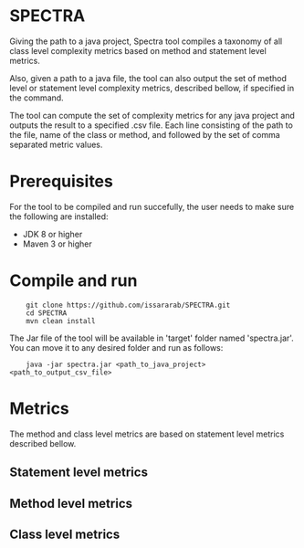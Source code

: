 # SPECTRA
Giving the path to a java project, Spectra tool compiles a taxonomy of all class level complexity metrics based on method and statement level metrics. 

Also, given a path to a java file, the tool can also output the set of method level or statement level complexity metrics, described bellow, if specified in the command.

The tool can compute the set of complexity metrics for any java project and outputs the result to a specified .csv file. Each line consisting of the path to the file, name of the class or method, and followed by the set of comma separated metric values.
# Prerequisites
For the tool to be compiled and run succefully, the user needs to make sure the following are installed:
- JDK 8 or higher
- Maven 3 or higher

# Compile and run

        git clone https://github.com/issararab/SPECTRA.git
        cd SPECTRA
        mvn clean install
        
The Jar file of the tool will be available in 'target' folder named 'spectra.jar'. You can move it to any desired folder and run as follows:
        
        java -jar spectra.jar <path_to_java_project> <path_to_output_csv_file>
        
 # Metrics
 The method and class level metrics are based on statement level metrics described bellow.
 
 ## Statement level metrics
 
 ## Method level metrics
 
 ## Class level metrics
